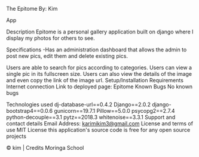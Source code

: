 The Epitome
By: Kim

App

Description
Epitome is a personal gallery application built on django where I display my photos for others to see.

Specifications
-Has an administration dashboard that allows the admin to post new pics, edit them and delete existing pics.

Users are able to search for pics according to categories.
Users can view a single pic in its fullscreen size.
Users can also view the details of the image and even copy the link of the image url.
Setup/Installation Requirements
Internet connection
Link to deployed page: Epitome
Known Bugs
No known bugs

Technologies used
dj-database-url==0.4.2
Django==2.0.2
django-bootstrap4==0.0.6
gunicorn==19.7.1
Pillow==5.0.0
psycopg2==2.7.4
python-decouple==3.1
pytz==2018.3
whitenoise==3.3.1
Support and contact details
Email Address: karimikim3@gmail.com
License and terms of use
MIT License this application's source code is free for any open source projects

© kim | Credits Moringa School